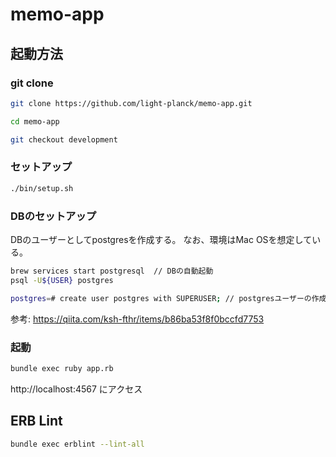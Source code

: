 # memo-app

## 起動方法

### git clone

```bash
git clone https://github.com/light-planck/memo-app.git

cd memo-app

git checkout development
```

### セットアップ

```bash
./bin/setup.sh
```

### DBのセットアップ

DBのユーザーとしてpostgresを作成する。
なお、環境はMac OSを想定している。

```bash
brew services start postgresql  // DBの自動起動
psql -U${USER} postgres

postgres=# create user postgres with SUPERUSER; // postgresユーザーの作成
```

参考: <https://qiita.com/ksh-fthr/items/b86ba53f8f0bccfd7753>

### 起動

```bash
bundle exec ruby app.rb
```

http://localhost:4567 にアクセス

## ERB Lint

```bash
bundle exec erblint --lint-all
```
